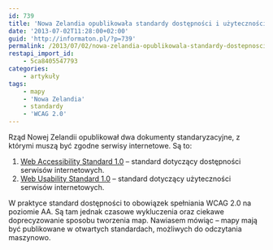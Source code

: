 ```yaml
---
id: 739
title: 'Nowa Zelandia opublikowała standardy dostępności i użyteczności publicznych stron internetowych'
date: '2013-07-02T11:28:00+02:00'
guid: 'http://informaton.pl/?p=739'
permalink: /2013/07/02/nowa-zelandia-opublikowala-standardy-dostepnosci-i-uzytecznosci-publicznych-stron-internetowych/
restapi_import_id:
    - 5ca8405547793
categories:
    - artykuły
tags:
    - mapy
    - 'Nowa Zelandia'
    - standardy
    - 'WCAG 2.0'
---
```


Rząd Nowej Zelandii opublikował dwa dokumenty standaryzacyjne, z którymi muszą być zgodne serwisy internetowe. Są to:

1. [Web Accessibility Standard 1.0](https://webtoolkit.govt.nz/standards/web-accessibility-standard/) – standard dotyczący dostępności serwisów internetowych.
2. [Web Usability Standard 1.0](https://webtoolkit.govt.nz/standards/web-usability-standard/) – standard dotyczący użyteczności serwisów internetowych.

W praktyce standard dostępności to obowiązek spełniania WCAG 2.0 na poziomie AA. Są tam jednak czasowe wykluczenia oraz ciekawe doprecyzowanie sposobu tworzenia map. Nawiasem mówiąc – mapy mają być publikowane w otwartych standardach, możliwych do odczytania maszynowo.
